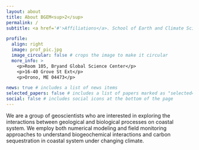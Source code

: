 ```yaml
---
layout: about
title: About BGEM<sup>2</sup>
permalink: /
subtitle: <a href='#'>Affiliations</a>. School of Earth and Climate Sciences, University of Maine.

profile:
  align: right
  image: prof_pic.jpg
  image_circular: false # crops the image to make it circular
  more_info: >
    <p>Room 105, Bryand Global Science Center</p>
    <p>16-40 Grove St Ext</p>
    <p>Orono, ME 04473</p>

news: true # includes a list of news items
selected_papers: false # includes a list of papers marked as "selected={true}"
social: false # includes social icons at the bottom of the page
---
```

We are a group of geoscientists who are interested in exploring the interactions between geological and biological processes on coastal system. We employ both numerical modeling and field monitoring approaches to understand biogeochemical interactions and carbon sequestration in coastal system under changing climate. 
